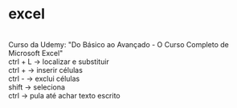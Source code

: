 # excel
<br>
Curso da Udemy: "Do Básico ao Avançado - O Curso Completo de Microsoft Excel"
<br> 
ctrl + L -> localizar e substituir <br>
ctrl + -> inserir células <br>
ctrl - -> exclui células <br>
shift -> seleciona <br>
ctrl -> pula até achar texto escrito <br>

